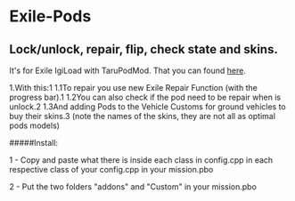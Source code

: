 # Exile-Pods
Lock/unlock, repair, flip, check state and skins.
----------
It's for Exile IgiLoad with TaruPodMod. That you can found [here](http://www.exilemod.com/topic/1018-exile-igiload-with-tarupodmod/).

1.With this:1
  1.1To repair you use new Exile Repair Function (with the progress bar).1
  1.2You can also check if the pod need to be repair when is unlock.2
  1.3And adding Pods to the Vehicle Customs for ground vehicles to buy their skins.3
  (note the names of the skins, they are not all as optimal pods models)

#####Install:

1 - Copy and paste what there is inside each class in config.cpp in each respective class of your config.cpp in your mission.pbo

2 - Put the two folders "addons" and "Custom" in your mission.pbo

